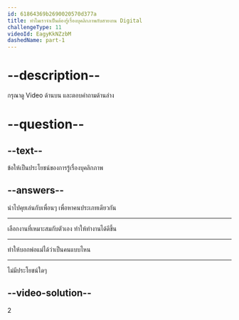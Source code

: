 ```yaml
---
id: 61864369b2690020570d377a
title: ทำไมเราจำเป็นต้องรู้เรื่องบุคลิกภาพกับสายงาน Digital
challengeType: 11
videoId: EagyKkNZzbM
dashedName: part-1
---
```


# --description--

กรุณาดู Video ด้านบน และตอบคำถามด้านล่าง

# --question--

## --text--

ข้อให้เป็นประโยชน์ของการรู้เรื่องบุคลิกภาพ

## --answers--

นำไปคุยเล่นกับเพื่อนๆ เพื่อหาคนประเภทเดียวกัน

---

เลือกงานที่เหมาะสมกับตัวเอง ทำให้ทำงานได้ดีขึ้น

---

ทำให้บอกพ่อแม่ได้ว่าเป็นคนแบบไหน

---

ไม่มีประโยชน์ใดๆ

## --video-solution--

2
